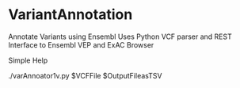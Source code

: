 # VariantAnnotation
Annotate Variants using Ensembl 
Uses Python VCF parser and REST Interface to Ensembl VEP and ExAC Browser

Simple Help

./varAnnoator1v.py $VCFFile $OutputFileasTSV


